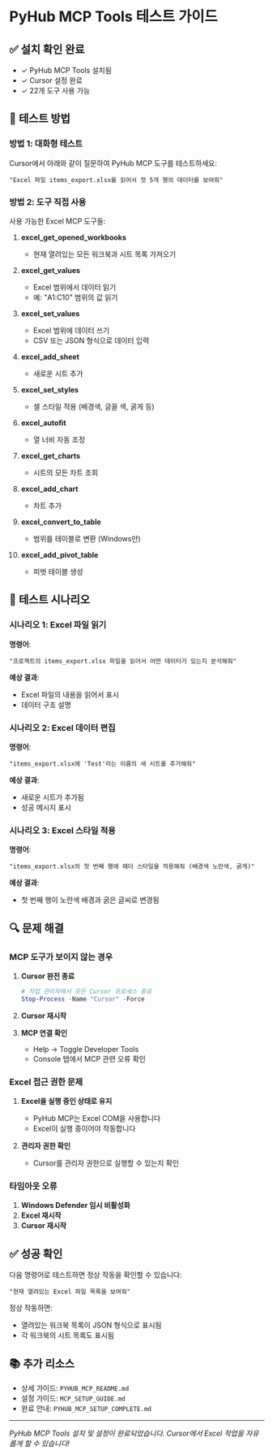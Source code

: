 # PyHub MCP Tools 테스트 가이드

## ✅ 설치 확인 완료

- ✓ PyHub MCP Tools 설치됨
- ✓ Cursor 설정 완료
- ✓ 22개 도구 사용 가능

## 🧪 테스트 방법

### 방법 1: 대화형 테스트

Cursor에서 아래와 같이 질문하여 PyHub MCP 도구를 테스트하세요:

```
"Excel 파일 items_export.xlsx를 읽어서 첫 5개 행의 데이터를 보여줘"
```

### 방법 2: 도구 직접 사용

사용 가능한 Excel MCP 도구들:

1. **excel_get_opened_workbooks**
   - 현재 열려있는 모든 워크북과 시트 목록 가져오기

2. **excel_get_values**
   - Excel 범위에서 데이터 읽기
   - 예: "A1:C10" 범위의 값 읽기

3. **excel_set_values**
   - Excel 범위에 데이터 쓰기
   - CSV 또는 JSON 형식으로 데이터 입력

4. **excel_add_sheet**
   - 새로운 시트 추가

5. **excel_set_styles**
   - 셀 스타일 적용 (배경색, 글꼴 색, 굵게 등)

6. **excel_autofit**
   - 열 너비 자동 조정

7. **excel_get_charts**
   - 시트의 모든 차트 조회

8. **excel_add_chart**
   - 차트 추가

9. **excel_convert_to_table**
   - 범위를 테이블로 변환 (Windows만)

10. **excel_add_pivot_table**
    - 피벗 테이블 생성

## 📝 테스트 시나리오

### 시나리오 1: Excel 파일 읽기

**명령어**:
```
"프로젝트의 items_export.xlsx 파일을 읽어서 어떤 데이터가 있는지 분석해줘"
```

**예상 결과**:
- Excel 파일의 내용을 읽어서 표시
- 데이터 구조 설명

### 시나리오 2: Excel 데이터 편집

**명령어**:
```
"items_export.xlsx에 'Test'라는 이름의 새 시트를 추가해줘"
```

**예상 결과**:
- 새로운 시트가 추가됨
- 성공 메시지 표시

### 시나리오 3: Excel 스타일 적용

**명령어**:
```
"items_export.xlsx의 첫 번째 행에 헤더 스타일을 적용해줘 (배경색 노란색, 굵게)"
```

**예상 결과**:
- 첫 번째 행이 노란색 배경과 굵은 글씨로 변경됨

## 🔍 문제 해결

### MCP 도구가 보이지 않는 경우

1. **Cursor 완전 종료**
   ```powershell
   # 작업 관리자에서 모든 Cursor 프로세스 종료
   Stop-Process -Name "Cursor" -Force
   ```

2. **Cursor 재시작**

3. **MCP 연결 확인**
   - Help → Toggle Developer Tools
   - Console 탭에서 MCP 관련 오류 확인

### Excel 접근 권한 문제

1. **Excel을 실행 중인 상태로 유지**
   - PyHub MCP는 Excel COM을 사용합니다
   - Excel이 실행 중이어야 작동합니다

2. **관리자 권한 확인**
   - Cursor를 관리자 권한으로 실행할 수 있는지 확인

### 타임아웃 오류

1. **Windows Defender 임시 비활성화**
2. **Excel 재시작**
3. **Cursor 재시작**

## ✅ 성공 확인

다음 명령어로 테스트하면 정상 작동을 확인할 수 있습니다:

```
"현재 열려있는 Excel 파일 목록을 보여줘"
```

정상 작동하면:
- 열려있는 워크북 목록이 JSON 형식으로 표시됨
- 각 워크북의 시트 목록도 표시됨

## 📚 추가 리소스

- 상세 가이드: `PYHUB_MCP_README.md`
- 설정 가이드: `MCP_SETUP_GUIDE.md`
- 완료 안내: `PYHUB_MCP_SETUP_COMPLETE.md`

---

*PyHub MCP Tools 설치 및 설정이 완료되었습니다. Cursor에서 Excel 작업을 자유롭게 할 수 있습니다!*


